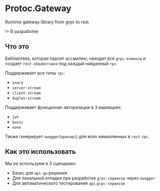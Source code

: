 # Protoc.Gateway

Runtime gateway library from grpc to rest.

!> В разработке

## Что это

Библиотека, которая парсит ассамлею, находит все `grpc-клиенты` и создает `rest-обработчики` под каждый найденный `rpc`.

Поддерживает все типы `rpc`:

* `unary`
* `server-stream`
* `client-stream`
* `duplex-stream`

Поддерживает функционал авторизации в 3 вариациях:

* `jwt`
* `basic`
* `none`

Также генерирует `swagger`(`openapi`) для всех намапленных в `rest` `rpc`.

## Как это использовать

Мы ее используем в 3 сценариях:

* Базис для `api-gw` решения
* Для локальной отладки при разработке `grpc-сервисов` через `swagger`
* Для автоматического тестирования `api` `grpc-сервисов`
